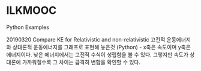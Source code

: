 # ILKMOOC
Python Examples


20190320 Compare KE for Relativistic and non-relativistic
고전적 운동에너지와 상대론적 운동에너지를 그래프로 표현해 놓은것 (Python) - x축은 속도이며 y축은 에너지이다. 낮은 에너지에서는 고전적 수식이 성립함을 볼 수 있다. 그렇지만 속도가 상대론에 가까워질수록 그 차이는 급격히 변함을 확인할 수 있다.

